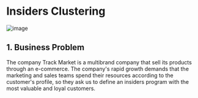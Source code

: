 # **Insiders Clustering**
![image](https://user-images.githubusercontent.com/110054775/198704149-2ac2bdde-da42-40ef-a440-8bd1974cba4b.png)

## 1. Business Problem
The company Track Market is a multibrand company that sell its products through an e-commerce. The company's rapid growth demands that the marketing and sales teams spend their resources according to the customer's profile, so they ask us to define an insiders program with the most valuable and loyal customers. 
